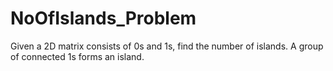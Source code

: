 # NoOfIslands_Problem

Given a 2D matrix consists of 0s and 1s, find the number of islands. A group of connected 1s forms an island.
